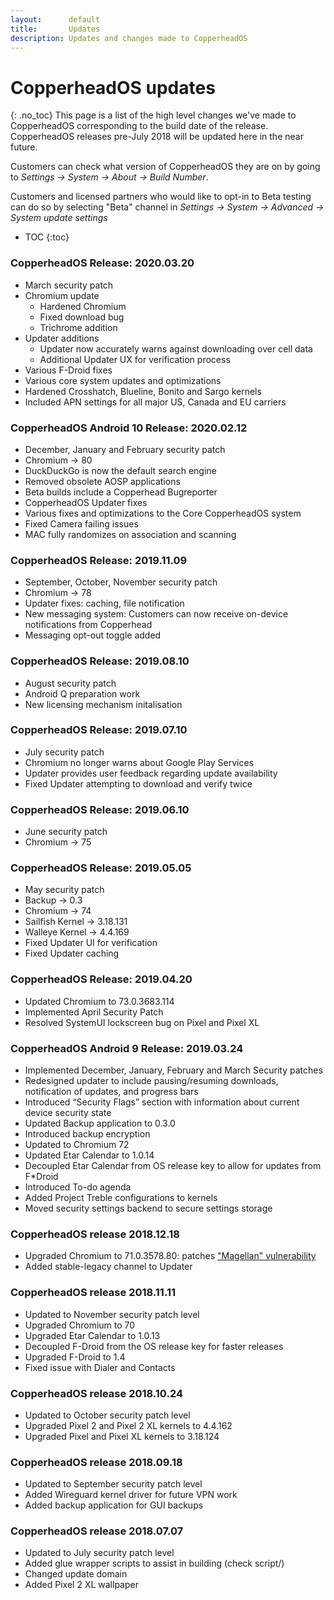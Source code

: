 ```yaml
---
layout:      default
title:       Updates
description: Updates and changes made to CopperheadOS
---
```


# CopperheadOS updates
{: .no_toc}
This page is a list of the high level
changes we've made to CopperheadOS corresponding
to the build date of the release. CopperheadOS
releases pre-July 2018 will be updated here
in the near future.

Customers can check what version of CopperheadOS
they are on by going to *Settings -> System -> About -> Build Number*.

Customers and licensed partners who would like to opt-in to Beta
testing can do so by selecting "Beta" channel in *Settings -> System -> Advanced -> System update settings*

* TOC
{:toc}

### CopperheadOS Release: 2020.03.20
* March security patch
* Chromium update
  * Hardened Chromium
  * Fixed download bug
  * Trichrome addition
* Updater additions
  * Updater now accurately warns against downloading over cell data
  * Additional Updater UX for verification process
* Various F-Droid fixes
* Various core system updates and optimizations
* Hardened Crosshatch, Blueline, Bonito and Sargo kernels
* Included APN settings for all major US, Canada and EU carriers

### CopperheadOS Android 10 Release: 2020.02.12
* December, January and February security patch
* Chromium -> 80
* DuckDuckGo is now the default search engine
* Removed obsolete AOSP applications
* Beta builds include a Copperhead Bugreporter
* CopperheadOS Updater fixes
* Various fixes and optimizations to the Core CopperheadOS system
* Fixed Camera failing issues
* MAC fully randomizes on association and scanning

### CopperheadOS Release: 2019.11.09
* September, October, November security patch
* Chromium -> 78
* Updater fixes: caching, file notification
* New messaging system: Customers can now receive on-device notifications from Copperhead
* Messaging opt-out toggle added

### CopperheadOS Release: 2019.08.10
* August security patch
* Android Q preparation work
* New licensing mechanism initalisation

### CopperheadOS Release: 2019.07.10

* July security patch
* Chromium no longer warns about Google Play Services
* Updater provides user feedback regarding update availability
* Fixed Updater attempting to download and verify twice

### CopperheadOS Release: 2019.06.10

* June security patch
* Chromium -> 75

### CopperheadOS Release: 2019.05.05

* May security patch
* Backup -> 0.3
* Chromium -> 74
* Sailfish Kernel -> 3.18.131
* Walleye Kernel -> 4.4.169
* Fixed Updater UI for verification
* Fixed Updater caching

### CopperheadOS Release: 2019.04.20
- Updated Chromium to 73.0.3683.114
- Implemented April Security Patch
- Resolved SystemUI lockscreen bug on Pixel and Pixel XL

### CopperheadOS Android 9 Release: 2019.03.24
* Implemented December, January, February and March Security patches
* Redesigned updater to include pausing/resuming downloads, notification of updates, and progress bars
* Introduced “Security Flags” section with information about current device security state
* Updated Backup application to 0.3.0
* Introduced backup encryption
* Updated to Chromium 72
* Updated Etar Calendar to 1.0.14
* Decoupled Etar Calendar from OS release key to allow for updates from F*Droid
* Introduced To-do agenda
* Added Project Treble configurations to kernels
* Moved security settings backend to secure settings storage

### CopperheadOS release 2018.12.18
* Upgraded Chromium to 71.0.3578.80: patches ["Magellan" vulnerability](https://blade.tencent.com/magellan/index_en.html)
* Added stable-legacy channel to Updater

### CopperheadOS release 2018.11.11
* Updated to November security patch level
* Upgraded Chromium to 70
* Upgraded Etar Calendar to 1.0.13
* Decoupled F-Droid from the OS release key for faster releases
* Upgraded F-Droid to 1.4
* Fixed issue with Dialer and Contacts

### CopperheadOS release 2018.10.24
* Updated to October security patch level
* Upgraded Pixel 2 and Pixel 2 XL kernels to 4.4.162
* Upgraded Pixel and Pixel XL kernels to 3.18.124

### CopperheadOS release 2018.09.18
* Updated to September security patch level
* Added Wireguard kernel driver for future VPN work
* Added backup application for GUI backups

### CopperheadOS release 2018.07.07
* Updated to July security patch level
* Added glue wrapper scripts to assist in building (check script/)
* Changed update domain
* Added Pixel 2 XL wallpaper
